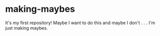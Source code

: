 # making-maybes
It's my first repository! Maybe I want to do this and maybe I don't . . . I'm just making maybes. 
